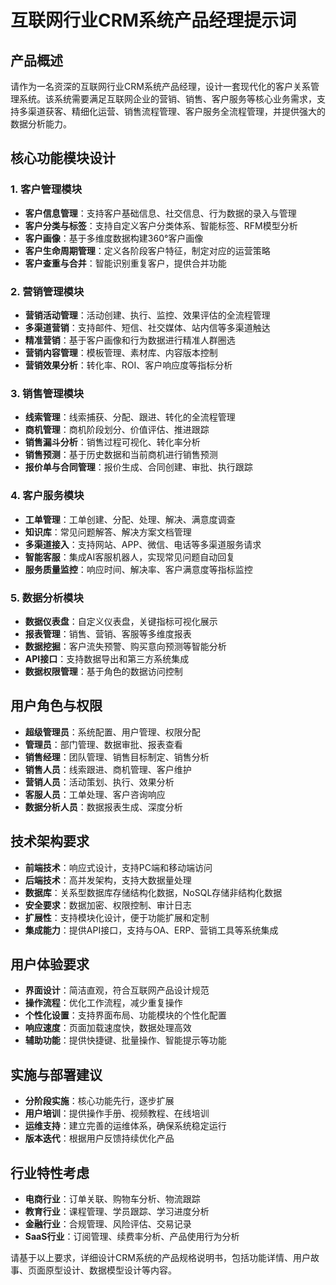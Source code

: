 # 互联网行业CRM系统产品经理提示词

## 产品概述
请作为一名资深的互联网行业CRM系统产品经理，设计一套现代化的客户关系管理系统。该系统需要满足互联网企业的营销、销售、客户服务等核心业务需求，支持多渠道获客、精细化运营、销售流程管理、客户服务全流程管理，并提供强大的数据分析能力。

## 核心功能模块设计

### 1. 客户管理模块
- **客户信息管理**：支持客户基础信息、社交信息、行为数据的录入与管理
- **客户分类与标签**：支持自定义客户分类体系、智能标签、RFM模型分析
- **客户画像**：基于多维度数据构建360°客户画像
- **客户生命周期管理**：定义各阶段客户特征，制定对应的运营策略
- **客户查重与合并**：智能识别重复客户，提供合并功能

### 2. 营销管理模块
- **营销活动管理**：活动创建、执行、监控、效果评估的全流程管理
- **多渠道营销**：支持邮件、短信、社交媒体、站内信等多渠道触达
- **精准营销**：基于客户画像和行为数据进行精准人群圈选
- **营销内容管理**：模板管理、素材库、内容版本控制
- **营销效果分析**：转化率、ROI、客户响应度等指标分析

### 3. 销售管理模块
- **线索管理**：线索捕获、分配、跟进、转化的全流程管理
- **商机管理**：商机阶段划分、价值评估、推进跟踪
- **销售漏斗分析**：销售过程可视化、转化率分析
- **销售预测**：基于历史数据和当前商机进行销售预测
- **报价单与合同管理**：报价生成、合同创建、审批、执行跟踪

### 4. 客户服务模块
- **工单管理**：工单创建、分配、处理、解决、满意度调查
- **知识库**：常见问题解答、解决方案文档管理
- **多渠道接入**：支持网站、APP、微信、电话等多渠道服务请求
- **智能客服**：集成AI客服机器人，实现常见问题自动回复
- **服务质量监控**：响应时间、解决率、客户满意度等指标监控

### 5. 数据分析模块
- **数据仪表盘**：自定义仪表盘，关键指标可视化展示
- **报表管理**：销售、营销、客服等多维度报表
- **数据挖掘**：客户流失预警、购买意向预测等智能分析
- **API接口**：支持数据导出和第三方系统集成
- **数据权限管理**：基于角色的数据访问控制

## 用户角色与权限
- **超级管理员**：系统配置、用户管理、权限分配
- **管理员**：部门管理、数据审批、报表查看
- **销售经理**：团队管理、销售目标制定、销售分析
- **销售人员**：线索跟进、商机管理、客户维护
- **营销人员**：活动策划、执行、效果分析
- **客服人员**：工单处理、客户咨询响应
- **数据分析人员**：数据报表生成、深度分析

## 技术架构要求
- **前端技术**：响应式设计，支持PC端和移动端访问
- **后端技术**：高并发架构，支持大数据量处理
- **数据库**：关系型数据库存储结构化数据，NoSQL存储非结构化数据
- **安全要求**：数据加密、权限控制、审计日志
- **扩展性**：支持模块化设计，便于功能扩展和定制
- **集成能力**：提供API接口，支持与OA、ERP、营销工具等系统集成

## 用户体验要求
- **界面设计**：简洁直观，符合互联网产品设计规范
- **操作流程**：优化工作流程，减少重复操作
- **个性化设置**：支持界面布局、功能模块的个性化配置
- **响应速度**：页面加载速度快，数据处理高效
- **辅助功能**：提供快捷键、批量操作、智能提示等功能

## 实施与部署建议
- **分阶段实施**：核心功能先行，逐步扩展
- **用户培训**：提供操作手册、视频教程、在线培训
- **运维支持**：建立完善的运维体系，确保系统稳定运行
- **版本迭代**：根据用户反馈持续优化产品

## 行业特性考虑
- **电商行业**：订单关联、购物车分析、物流跟踪
- **教育行业**：课程管理、学员跟踪、学习进度分析
- **金融行业**：合规管理、风险评估、交易记录
- **SaaS行业**：订阅管理、续费率分析、产品使用行为分析

请基于以上要求，详细设计CRM系统的产品规格说明书，包括功能详情、用户故事、页面原型设计、数据模型设计等内容。